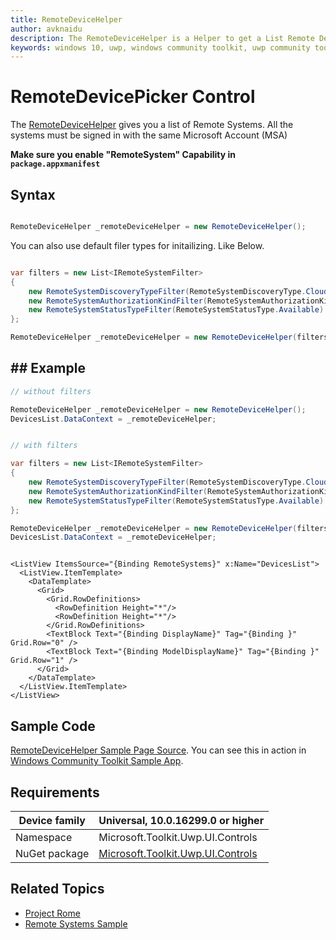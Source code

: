 ```yaml
---
title: RemoteDeviceHelper
author: avknaidu
description: The RemoteDeviceHelper is a Helper to get a List Remote Devices that are accessible.
keywords: windows 10, uwp, windows community toolkit, uwp community toolkit, uwp toolkit, RemoteDeviceHelper, helper
---
```


# RemoteDevicePicker Control 

The [RemoteDeviceHelper](https://docs.microsoft.com/dotnet/api/microsoft.toolkit.uwp.helpers.remotedevicepicker) gives you a list of Remote Systems. All the systems must be signed in with the same Microsoft Account (MSA)

**Make sure you enable "RemoteSystem" Capability in `package.appxmanifest`**

## Syntax

```c#

RemoteDeviceHelper _remoteDeviceHelper = new RemoteDeviceHelper();

```

You can also use default filer types for initailizing. Like Below.

```c#

var filters = new List<IRemoteSystemFilter>
{
    new RemoteSystemDiscoveryTypeFilter(RemoteSystemDiscoveryType.Cloud),
    new RemoteSystemAuthorizationKindFilter(RemoteSystemAuthorizationKind.SameUser),
    new RemoteSystemStatusTypeFilter(RemoteSystemStatusType.Available)
};

RemoteDeviceHelper _remoteDeviceHelper = new RemoteDeviceHelper(filters);
```

## ## Example

```c#
// without filters

RemoteDeviceHelper _remoteDeviceHelper = new RemoteDeviceHelper();
DevicesList.DataContext = _remoteDeviceHelper;


// with filters

var filters = new List<IRemoteSystemFilter>
{
    new RemoteSystemDiscoveryTypeFilter(RemoteSystemDiscoveryType.Cloud),
    new RemoteSystemAuthorizationKindFilter(RemoteSystemAuthorizationKind.SameUser),
    new RemoteSystemStatusTypeFilter(RemoteSystemStatusType.Available)
};

RemoteDeviceHelper _remoteDeviceHelper = new RemoteDeviceHelper(filters);
DevicesList.DataContext = _remoteDeviceHelper;

```

```xaml

<ListView ItemsSource="{Binding RemoteSystems}" x:Name="DevicesList">
  <ListView.ItemTemplate>
    <DataTemplate>
	  <Grid>
		<Grid.RowDefinitions>
		  <RowDefinition Height="*"/>
		  <RowDefinition Height="*"/>
		</Grid.RowDefinitions>
		<TextBlock Text="{Binding DisplayName}" Tag="{Binding }" Grid.Row="0" />
		<TextBlock Text="{Binding ModelDisplayName}" Tag="{Binding }" Grid.Row="1" />
	  </Grid>
    </DataTemplate>
  </ListView.ItemTemplate>
</ListView>

```

## Sample Code

[RemoteDeviceHelper Sample Page Source](https://github.com/Microsoft/UWPCommunityToolkit/tree/master/Microsoft.Toolkit.Uwp.SampleApp/SamplePages/RemoteDeviceHelper). You can see this in action in [Windows Community Toolkit Sample App](https://www.microsoft.com/store/apps/9NBLGGH4TLCQ).

## Requirements

| Device family | Universal, 10.0.16299.0 or higher |
| --- | --- |
| Namespace | Microsoft.Toolkit.Uwp.UI.Controls |
| NuGet package | [Microsoft.Toolkit.Uwp.UI.Controls](https://www.nuget.org/packages/Microsoft.Toolkit.Uwp.Helpers/) |

## Related Topics

* [Project Rome](https://developer.microsoft.com/en-us/windows/project-rome)
* [Remote Systems Sample](https://github.com/Microsoft/Windows-universal-samples/tree/master/Samples/RemoteSystems)